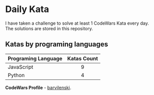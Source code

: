 # Daily Kata

I have taken a challenge to solve at least 1 CodeWars Kata every day.  
The solutions are stored in this repository.

## Katas by programing languages

| Programing Language | Katas Count |
| ------------------- | :---------: |
| JavaScript          |           9 |
| Python              |           4 |


**CodeWars Profile** - [barvilenski](https://www.codewars.com/users/vbarv24).
